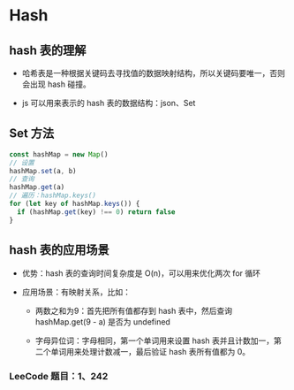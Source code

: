 # Hash

## hash 表的理解

- 哈希表是一种根据关键码去寻找值的数据映射结构，所以关键码要唯一，否则会出现 hash 碰撞。

- js 可以用来表示的 hash 表的数据结构：json、Set

## Set 方法

```js
const hashMap = new Map()
// 设置
hashMap.set(a, b)
// 查询
hashMap.get(a)
// 遍历：hashMap.keys()
for (let key of hashMap.keys()) {
  if (hashMap.get(key) !== 0) return false
}
```

## hash 表的应用场景

- 优势：hash 表的查询时间复杂度是 O(n)，可以用来优化两次 for 循环

- 应用场景：有映射关系，比如：

  * 两数之和为9：首先把所有值都存到 hash 表中，然后查询 hashMap.get(9 - a) 是否为 undefined
  
  * 字母异位词：字母相同，第一个单词用来设置 hash 表并且计数加一，第二个单词用来处理计数减一，最后验证 hash 表所有值都为 0。

### LeeCode 题目：1、242
